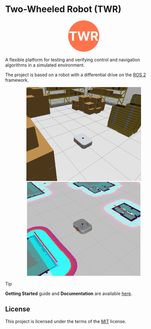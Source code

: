 # Two-Wheeled Robot (TWR)

<div align="center">
  <img src="./docs/docs/assets/twr_logo.png" style="width: 100px; height: auto;">
</div>

A flexible platform for testing and verifying control and navigation algorithms in a simulated environment.

The project is based on a robot with a differential drive on the [ROS 2](https://www.ros.org/) framework.

<div align="center">
  <img src="./docs/docs/assets/screenshots/twr_gazebo_warehouse.png" style="height: 300px; width: auto;">
  <img src="./docs/docs/assets/screenshots/twr_rviz2_nav.png" style="height: 300px; width: auto;">
</div>

> [!TIP]  
> **Getting Started** guide and **Documentation** are available [here](https://ajedancov.github.io/twr/).

## License
This project is licensed under the terms of the [MIT](./LICENSE.md) license.